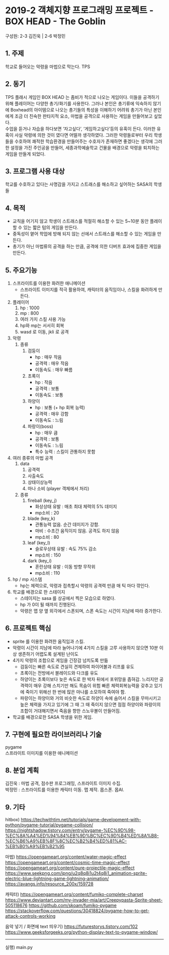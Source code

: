 # 2019-2 객체지향 프로그래밍 프로젝트 - **BOX HEAD - The Goblin**
구성원: 2-3 김진욱 | 2-6 박정민

## 1. 주제
학교로 들어오는 악령을 마법으로 막는다.
TPS

## 2. 동기
TPS 플래시 게임인 BOX HEAD 는 좀비가 적으로 나오는 게임이다. 이들을 공격하기 위해 플레이어는 다양한 총기/화기를 사용한다. 그러나 본인은 총기류에 익숙하지 않기에 Boxhead의 아이템으로 나오는 총기들의 특성을 이해하기 어려워 총기가 아닌 본인에게 조금 더 친숙한 판타지적 요소, 마법을 공격으로 사용하는 게임을 만들어보고 싶었다.  
수업을 듣거나 자습을 하다보면 ‘자고싶다’, ‘게임하고싶다’등의 유혹이 든다. 이러한 유혹이 사실 악령에 의한 것이 였다면 어떨까 생각하였다. 그러한 악령들로부터 우리 학생들을 수호하여 쾌적한 학습환경을 만들어주는 수호자가 존재하면 좋겠다는 생각에 그러한 설정을 가진 주인공을 만들어, 세종과학예술학교 건물을 배경으로 악령을 퇴치하는 게임을 만들게 되었다.

## 3. 프로그램 사용 대상
학교를 수호하고 있다는 사명감을 가지고 스트래스를 해소하고 싶어하는 SASA의 학생들

## 4. 목적
- 교칙을 어기지 않고 학생이 스트래스를 적절히 해소할 수 있는 5~10분 동안 플레이 할 수 있는 짧은 텀의 게임을 만든다.
- 중독성이 옅어 학업에 방해 되지 않는 선에서 스트래스를 해소할 수 있는 게임을 만든다.
- 총기가 아닌 마법류의 공격을 하는 만큼, 공격에 의한 디버프 효과에 집중한 게임을 만든다.

## 5. 주요기능
1. 스프라이트를 이용한 화려한 애니메이션
	- 스프라이트 이미지를 적극 활용하여, 캐릭터의 움직임이나, 스킬을 화려하게 만든다.
1. 플레이어
    1. hp : 1000
    2. mp : 800
    3. 여러 가지 스킬 사용 가능
    4. hp와 mp는 서서히 회복
    5. wasd 로 이동, jkli 로 공격
1. 악령  
	1. 종류  
		1. 검둥이
		    - hp : 매우 작음
		    - 공격력 : 매우 작음
		    - 이동속도 : 매우 빠름
		1. 초록이
		    - hp : 작음
		    - 공격력 : 보통
		    - 이동속도 : 보통
		1. 하양이
		    - hp : 보통 (+ hp 회복 능력)
		    - 공격력 : 매우 강함
		    - 이동속도 : 느림
		1. 파랑이(boss)
		    - hp : 매우 큼
		    - 공격력 : 보통
		    - 이동속도 : 느림
		    - 특수 능력 : 스킬이 관통하지 못함
1. 여러 종류의 마법 공격
    1. data
        1. 공격력
        1. 사출속도
        1. 상태이상능력
        1. 마나 소비 (player 객체에서 처리)
  	1. 종류
		1. fireball (key_j)
		    - 화상상태 유발 : 매초 최대 체력의 5% 데미지
		    - mp소비 : 20
		1. blade (key_k)
		    - 관통능력 없음. 순간 데미지가 강함.
		    - 마비 : 수초간 움직이지 않음. 공격도 하지 않음
		    - mp소비 : 80
		1. leaf (key_l)
		    - 슬로우상태 유발 : 속도 75% 감소
		    - mp소비 : 150
		1. dark (key_i)
		    - 혼란상태 유발 : 이동 방향 무작위
		    - mp소비 : 110
1. hp / mp 시스템  
	- hp는 체력으로, 악령과 접촉할시 악령의 공격력 만큼 매 틱 마다 깎인다.  
2. 학교를 배경으로 한 스테이지  
    - 스테이지는 sasa 를 상공에서 찍은 모습으로 하였다.
	- hp 가 0이 될 때까지 진행된다.
	- 악령은 맵 양 옆 외각에서 스폰되며, 스폰 속도는 시간이 지남에 따라 증가한다.

## 6. 프로젝트 핵심
- sprite 를 이용한 화려한 움직임과 스킬.  
- 악령이 시간이 지남에 따라 늘어나기에 4가지 스킬을 고루
사용하지 않으면 10분 이상 생존하기 어렵도록 설계된 난이도
- 4가지 악령의 조합으로 게임을 긴장감 넘치도록 만듦
    - 검둥이는 빠른 속도로 견실히 견제하여 파이어볼과 리프를 유도
    - 초록이는 전방에서 블레이드와 다크를 유도
    - 하양이는 초록이보다 늦은 속도로 한 박자 뒤에서
    포위망을 좁혀감. 느리지만 공격력이 매우 강해 스치기만 해도 목숨이 위험
    빠른 체력회복능력을 갖추고 있기에 죽이기 위해선 한 번에 많은 마나를 소모하여
    죽여야 함.
    - 파랑이는 하양이와 거의 비슷한 속도로 하양이 속에 숨어서 스킬을 무마시키고
    높은 체력을 가지고 있기에 그 때 그 때 죽이지 않으면 점점 하양이와 파랑이의 조합이
    거대해지면서 죽음을 향한 스노우볼이 만들어짐.
- 학교를 배경으로한 SASA 학생을 위한 게임.

## 7. 구현에 필요한 라이브러리나 기술
pygame  
스프라이트 이미지를 이용한 애니메이션  

## 8. **분업 계획**
김진욱 : 마법 공격, 점수판 프로그래밍, 스프라이트 이미지 수집.  
박정민 : 스프라이트를 이용한 캐릭터 이동. 맵 제작. 몹스폰. 몹AI.

## 9. 기타

hitbox)
https://techwithtim.net/tutorials/game-development-with-python/pygame-tutorial/pygame-collision/
https://nightshadow.tistory.com/entry/pygame-%EC%9D%98-%EC%8A%A4%ED%94%84%EB%9D%BC%EC%9D%B4%ED%8A%B8-%EC%B6%A9%EB%8F%8C%EC%B2%B4%ED%81%AC-%EB%B0%A9%EB%B2%95

마법)
https://opengameart.org/content/water-magic-effect
https://opengameart.org/content/cosmic-time-magic-effect
https://opengameart.org/content/pure-projectile-magic-effect 
https://www.seekpng.com/ipng/u2q8q8i1u2t4q8i1_animation-sprite-electric-blue-lightning-game-lightning-animation/ 
https://avangs.info/resource_200x/159728

캐릭터)
https://opengameart.org/content/fumiko-complete-charset
https://www.deviantart.com/my-invader-mia/art/Creepypasta-Sprite-sheet-505118676
https://github.com/skoam/fumiko-pygame
https://stackoverflow.com/questions/30418824/pygame-how-to-get-attack-controls-working

음악 넣기 / 화면에 text 띄우기)
https://futurestorys.tistory.com/102
https://www.geeksforgeeks.org/python-display-text-to-pygame-window/

<hr>

실행) main.py
